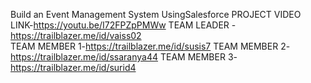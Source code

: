 Build an Event Management System UsingSalesforce
PROJECT VIDEO LINK-https://youtu.be/I72FPZpPMWw
TEAM LEADER -https://trailblazer.me/id/vaiss02  
TEAM MEMBER 1-https://trailblazer.me/id/susis7
TEAM MEMBER 2-https://trailblazer.me/id/ssaranya44
TEAM MEMBER 3-https://trailblazer.me/id/surid4
